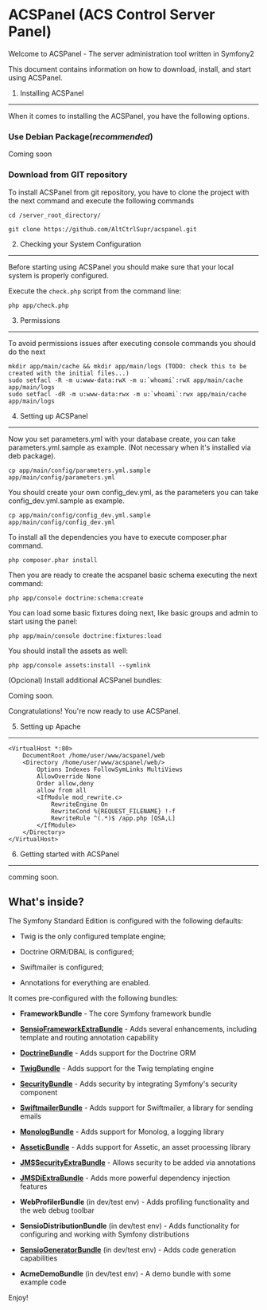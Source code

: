 ACSPanel (ACS Control Server Panel)
===================================

Welcome to ACSPanel - The server administration tool written in Symfony2

This document contains information on how to download, install, and start
using ACSPanel.

1) Installing ACSPanel
----------------------

When it comes to installing the ACSPanel, you have the
following options.

### Use Debian Package(*recommended*)

Coming soon

### Download from GIT repository

To install ACSPanel from git repository, you have to clone the project with 
the next command and execute the following commands 

    cd /server_root_directory/

    git clone https://github.com/AltCtrlSupr/acspanel.git


2) Checking your System Configuration
-------------------------------------

Before starting using ACSPanel you should make sure that your local system is properly
configured.

Execute the `check.php` script from the command line:

    php app/check.php

3) Permissions
--------------

To avoid permissions issues after executing console commands you should do the next

    mkdir app/main/cache && mkdir app/main/logs (TODO: check this to be created with the initial files...)
    sudo setfacl -R -m u:www-data:rwX -m u:`whoami`:rwX app/main/cache app/main/logs
    sudo setfacl -dR -m u:www-data:rwx -m u:`whoami`:rwx app/main/cache app/main/logs

4) Setting up ACSPanel
--------------------

Now you set parameters.yml with your database create, you can take parameters.yml.sample as example. (Not necessary when it's installed via deb package).

    cp app/main/config/parameters.yml.sample app/main/config/parameters.yml

You should create your own config_dev.yml, as the parameters you can take config_dev.yml.sample as example.

    cp app/main/config/config_dev.yml.sample app/main/config/config_dev.yml


To install all the dependencies you have to execute composer.phar command.

    php composer.phar install

Then you are ready to create the acspanel basic schema executing the next command:

    php app/console doctrine:schema:create

You can load some basic fixtures doing next, like basic groups and admin to start using the panel:

    php app/main/console doctrine:fixtures:load

You should install the assets as well:

    php app/console assets:install --symlink

(Opcional) Install additional ACSPanel bundles:

Coming soon.

Congratulations! You're now ready to use ACSPanel.

5) Setting up Apache
--------------------

    <VirtualHost *:80>
        DocumentRoot /home/user/www/acspanel/web
        <Directory /home/user/www/acspanel/web/>
            Options Indexes FollowSymLinks MultiViews
            AllowOverride None
            Order allow,deny
            allow from all
            <IfModule mod_rewrite.c>
                RewriteEngine On
                RewriteCond %{REQUEST_FILENAME} !-f
                RewriteRule ^(.*)$ /app.php [QSA,L]
            </IfModule>
        </Directory>
    </VirtualHost>

6) Getting started with ACSPanel
-------------------------------

comming soon.

What's inside?
---------------

The Symfony Standard Edition is configured with the following defaults:

  * Twig is the only configured template engine;

  * Doctrine ORM/DBAL is configured;

  * Swiftmailer is configured;

  * Annotations for everything are enabled.

It comes pre-configured with the following bundles:

  * **FrameworkBundle** - The core Symfony framework bundle

  * [**SensioFrameworkExtraBundle**][6] - Adds several enhancements, including
    template and routing annotation capability

  * [**DoctrineBundle**][7] - Adds support for the Doctrine ORM

  * [**TwigBundle**][8] - Adds support for the Twig templating engine

  * [**SecurityBundle**][9] - Adds security by integrating Symfony's security
    component

  * [**SwiftmailerBundle**][10] - Adds support for Swiftmailer, a library for
    sending emails

  * [**MonologBundle**][11] - Adds support for Monolog, a logging library

  * [**AsseticBundle**][12] - Adds support for Assetic, an asset processing
    library

  * [**JMSSecurityExtraBundle**][13] - Allows security to be added via
    annotations

  * [**JMSDiExtraBundle**][14] - Adds more powerful dependency injection
    features

  * **WebProfilerBundle** (in dev/test env) - Adds profiling functionality and
    the web debug toolbar

  * **SensioDistributionBundle** (in dev/test env) - Adds functionality for
    configuring and working with Symfony distributions

  * [**SensioGeneratorBundle**][15] (in dev/test env) - Adds code generation
    capabilities

  * **AcmeDemoBundle** (in dev/test env) - A demo bundle with some example
    code

Enjoy!

[1]:  http://symfony.com/doc/2.1/book/installation.html
[2]:  http://getcomposer.org/
[3]:  http://symfony.com/download
[4]:  http://symfony.com/doc/2.1/quick_tour/the_big_picture.html
[5]:  http://symfony.com/doc/2.1/index.html
[6]:  http://symfony.com/doc/2.1/bundles/SensioFrameworkExtraBundle/index.html
[7]:  http://symfony.com/doc/2.1/book/doctrine.html
[8]:  http://symfony.com/doc/2.1/book/templating.html
[9]:  http://symfony.com/doc/2.1/book/security.html
[10]: http://symfony.com/doc/2.1/cookbook/email.html
[11]: http://symfony.com/doc/2.1/cookbook/logging/monolog.html
[12]: http://symfony.com/doc/2.1/cookbook/assetic/asset_management.html
[13]: http://jmsyst.com/bundles/JMSSecurityExtraBundle/master
[14]: http://jmsyst.com/bundles/JMSDiExtraBundle/master
[15]: http://symfony.com/doc/2.1/bundles/SensioGeneratorBundle/index.html
